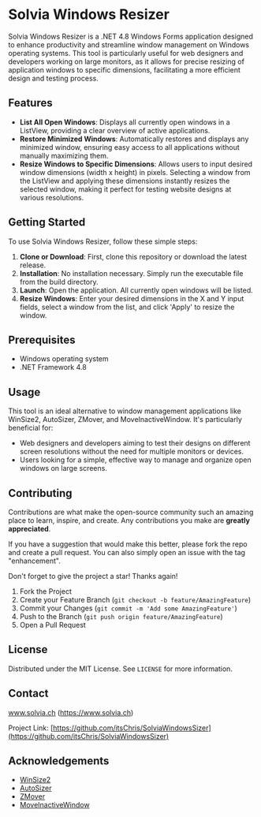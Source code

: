 # Solvia Windows Resizer

Solvia Windows Resizer is a .NET 4.8 Windows Forms application designed to enhance productivity and streamline window management on Windows operating systems. This tool is particularly useful for web designers and developers working on large monitors, as it allows for precise resizing of application windows to specific dimensions, facilitating a more efficient design and testing process.

## Features

- **List All Open Windows**: Displays all currently open windows in a ListView, providing a clear overview of active applications.
- **Restore Minimized Windows**: Automatically restores and displays any minimized window, ensuring easy access to all applications without manually maximizing them.
- **Resize Windows to Specific Dimensions**: Allows users to input desired window dimensions (width x height) in pixels. Selecting a window from the ListView and applying these dimensions instantly resizes the selected window, making it perfect for testing website designs at various resolutions.

## Getting Started

To use Solvia Windows Resizer, follow these simple steps:

1. **Clone or Download**: First, clone this repository or download the latest release.
2. **Installation**: No installation necessary. Simply run the executable file from the build directory.
3. **Launch**: Open the application. All currently open windows will be listed.
4. **Resize Windows**: Enter your desired dimensions in the X and Y input fields, select a window from the list, and click 'Apply' to resize the window.

## Prerequisites

- Windows operating system
- .NET Framework 4.8

## Usage

This tool is an ideal alternative to window management applications like WinSize2, AutoSizer, ZMover, and MoveInactiveWindow. It's particularly beneficial for:

- Web designers and developers aiming to test their designs on different screen resolutions without the need for multiple monitors or devices.
- Users looking for a simple, effective way to manage and organize open windows on large screens.

## Contributing

Contributions are what make the open-source community such an amazing place to learn, inspire, and create. Any contributions you make are **greatly appreciated**.

If you have a suggestion that would make this better, please fork the repo and create a pull request. You can also simply open an issue with the tag "enhancement".

Don't forget to give the project a star! Thanks again!

1. Fork the Project
2. Create your Feature Branch (`git checkout -b feature/AmazingFeature`)
3. Commit your Changes (`git commit -m 'Add some AmazingFeature'`)
4. Push to the Branch (`git push origin feature/AmazingFeature`)
5. Open a Pull Request

## License

Distributed under the MIT License. See `LICENSE` for more information.

## Contact

www.solvia.ch (https://www.solvia.ch)

Project Link: [https://github.com/itsChris/SolviaWindowsSizer](https://github.com/itsChris/SolviaWindowsSizer)

## Acknowledgements

- [WinSize2](https://winsize2.sourceforge.net/)
- [AutoSizer](http://www.southbaypc.com/autosizer/)
- [ZMover](https://basta.com/zmover)
- [MoveInactiveWindow](https://www.dcmembers.com/skrommel/download/moveinactivewin/)
